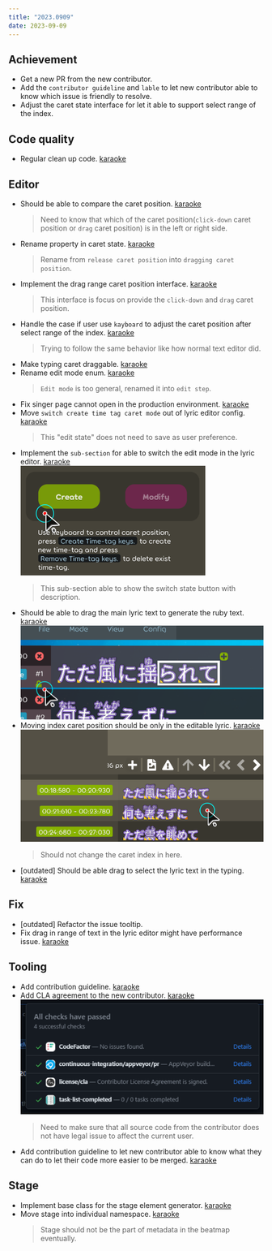 ```yaml
---
title: "2023.0909"
date: 2023-09-09
---
```


## Achievement

- Get a new PR from the new contributor.
- Add the `contributor guideline` and `lable` to let new contributor able to know which issue is friendly to resolve.
- Adjust the caret state interface for let it able to support select range of the index.

## Code quality

- Regular clean up code. [karaoke](#2108@andy840119)

## Editor

- Should be able to compare the caret position. [karaoke](#2094@andy840119)
  > Need to know that which of the caret position(`click-down` caret position or `drag` caret position) is in the left or right side.
- Rename property in caret state. [karaoke](#2095@andy840119)
  > Rename from `release caret position` into `dragging caret position`.
- Implement the drag range caret position interface. [karaoke](#2096@andy840119)
  > This interface is focus on provide the `click-down` and `drag` caret position.
- Handle the case if user use `kayboard` to adjust the caret position after select range of the index. [karaoke](#2098@andy840119)
  > Trying to follow the same behavior like how normal text editor did.
- Make typing caret draggable. [karaoke](#2099@andy840119)
- Rename edit mode enum. [karaoke](#2100#2102@andy840119)
  > `Edit mode` is too general, renamed it into `edit step`.
- Fix singer page cannot open in the production environment. [karaoke](#1146#2104@Joehuu)
- Move `switch create time tag caret mode` out of lyric editor config. [karaoke](#2109@andy840119)
  > This "edit state" does not need to save as user preference.
- Implement the `sub-section` for able to switch the edit mode in the lyric editor. [karaoke](#2110#2111@andy840119)  
  ![](res/2023-09-09-11-50-27.png)
  > This sub-section able to show the switch state button with description.
- Should be able to drag the main lyric text to generate the ruby text. [karaoke](#2112#2115@andy840119)  
  ![](res/2023-09-09-13-44-27.png)
- Moving index caret position should be only in the editable lyric. [karaoke](#2114@andy840119)  
  ![](res/2023-09-09-13-45-33.png)
  > Should not change the caret index in here.
- [outdated] Should be able drag to select the lyric text in the typing. [karaoke](#2008@andy840119)

## Fix

- [outdated] Refactor the issue tooltip.
- Fix drag in range of text in the lyric editor might have performance issue. [karaoke](#2119#2120@andy840119)

## Tooling

- Add contribution guideline. [karaoke](#2107@andy840119)
- Add CLA agreement to the new contributor. [karaoke](#2084@andy840119)  
  ![](res/2023-09-09-13-48-39.png)
  > Need to make sure that all source code from the contributor does not have legal issue to affect the current user.
- Add contribution guideline to let new contributor able to know what they can do to let their code more easier to be merged. [karaoke](#2106@andy840119)

## Stage

- Implement base class for the stage element generator. [karaoke](#2088@andy840119)
- Move stage into individual namespace. [karaoke](#2089@andy840119)
  > Stage should not be the part of metadata in the beatmap eventually.
